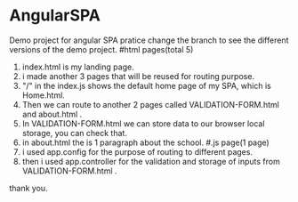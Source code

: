 # AngularSPA
Demo project for angular SPA pratice
change the branch to see the different versions of the demo project.
#html pages(total 5)
1. index.html is my landing page.
2. i made another 3 pages that will be reused for routing purpose.
3. "/" in the index.js shows the default home page of my SPA, which is Home.html.
4. Then we can route to another 2 pages called VALIDATION-FORM.html and about.html .
5. In VALIDATION-FORM.html we can store data to our browser local storage, you can check that.
6. in about.html the is 1 paragraph about the school.
#.js page(1 page)
7. i used app.config for the purpose of routing to different pages.
8. then i used app.controller for the validation and storage of inputs from VALIDATION-FORM.html . 

thank you.

